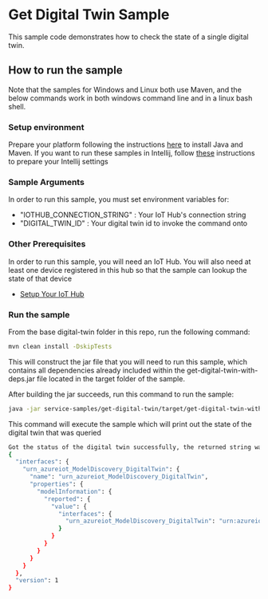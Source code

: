 # Get Digital Twin Sample

This sample code demonstrates how to check the state of a single digital twin.

## How to run the sample

Note that the samples for Windows and Linux both use Maven, and the below commands work in both windows command line and in
a linux bash shell.

### Setup environment
Prepare your platform following the instructions [here][devbox-setup] to install Java and Maven.
If you want to run these samples in Intellij, follow [these][intellij-setup] instructions to prepare your Intellij settings

### Sample Arguments

In order to run this sample, you must set environment variables for:
- "IOTHUB_CONNECTION_STRING" : Your IoT Hub's connection string
- "DIGITAL_TWIN_ID" : Your digital twin id to invoke the command onto

### Other Prerequisites
In order to run this sample, you will need an IoT Hub. You will also need at least one device registered in this hub so that the sample can lookup the state of that device
* [Setup Your IoT Hub][lnk-setup-iot-hub]

### Run the sample

From the base digital-twin folder in this repo, run the following command:

```sh
mvn clean install -DskipTests
```

This will construct the jar file that you will need to run this sample, which contains all dependencies already included within the get-digital-twin-with-deps.jar file located in the target folder of the sample.

After building the jar succeeds, run this command to run the sample:
```sh
java -jar service-samples/get-digital-twin/target/get-digital-twin-with-deps.jar
```

This command will execute the sample which will print out the state of the digital twin that was queried

```sh
Got the status of the digital twin successfully, the returned string was:
{
  "interfaces": {
    "urn_azureiot_ModelDiscovery_DigitalTwin": {
      "name": "urn_azureiot_ModelDiscovery_DigitalTwin",
      "properties": {
        "modelInformation": {
          "reported": {
            "value": {
              "interfaces": {
                "urn_azureiot_ModelDiscovery_DigitalTwin": "urn:azureiot:ModelDiscovery:DigitalTwin:1"
              }
            }
          }
        }
      }
    }
  },
  "version": 1
}
```

[lnk-setup-iot-hub]: https://aka.ms/howtocreateazureiothub
[devbox-setup]: ../../../doc/java-devbox-setup.md
[intellij-setup]: ../../../doc/building_sdk.md
